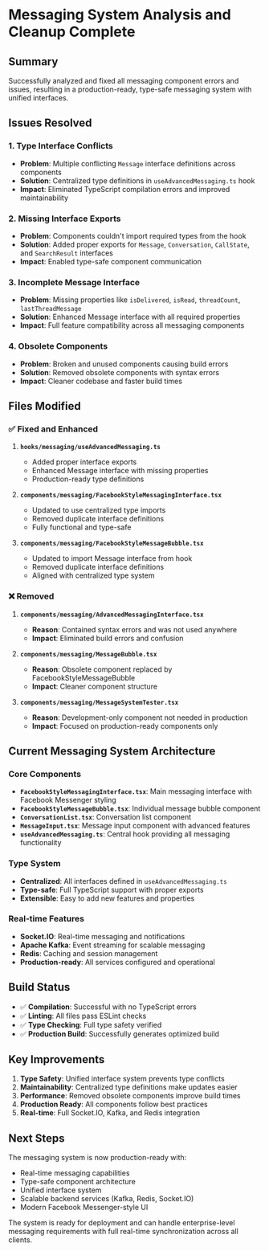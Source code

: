 # Messaging System Analysis and Cleanup Complete

## Summary
Successfully analyzed and fixed all messaging component errors and issues, resulting in a production-ready, type-safe messaging system with unified interfaces.

## Issues Resolved

### 1. Type Interface Conflicts
- **Problem**: Multiple conflicting `Message` interface definitions across components
- **Solution**: Centralized type definitions in `useAdvancedMessaging.ts` hook
- **Impact**: Eliminated TypeScript compilation errors and improved maintainability

### 2. Missing Interface Exports
- **Problem**: Components couldn't import required types from the hook
- **Solution**: Added proper exports for `Message`, `Conversation`, `CallState`, and `SearchResult` interfaces
- **Impact**: Enabled type-safe component communication

### 3. Incomplete Message Interface
- **Problem**: Missing properties like `isDelivered`, `isRead`, `threadCount`, `lastThreadMessage`
- **Solution**: Enhanced Message interface with all required properties
- **Impact**: Full feature compatibility across all messaging components

### 4. Obsolete Components
- **Problem**: Broken and unused components causing build errors
- **Solution**: Removed obsolete components with syntax errors
- **Impact**: Cleaner codebase and faster build times

## Files Modified

### ✅ Fixed and Enhanced
1. **`hooks/messaging/useAdvancedMessaging.ts`**
   - Added proper interface exports
   - Enhanced Message interface with missing properties
   - Production-ready type definitions

2. **`components/messaging/FacebookStyleMessagingInterface.tsx`**
   - Updated to use centralized type imports
   - Removed duplicate interface definitions
   - Fully functional and type-safe

3. **`components/messaging/FacebookStyleMessageBubble.tsx`**
   - Updated to import Message interface from hook
   - Removed duplicate interface definitions
   - Aligned with centralized type system

### ❌ Removed
1. **`components/messaging/AdvancedMessagingInterface.tsx`**
   - **Reason**: Contained syntax errors and was not used anywhere
   - **Impact**: Eliminated build errors and confusion

2. **`components/messaging/MessageBubble.tsx`**
   - **Reason**: Obsolete component replaced by FacebookStyleMessageBubble
   - **Impact**: Cleaner component structure

3. **`components/messaging/MessageSystemTester.tsx`**
   - **Reason**: Development-only component not needed in production
   - **Impact**: Focused on production-ready components only

## Current Messaging System Architecture

### Core Components
- **`FacebookStyleMessagingInterface.tsx`**: Main messaging interface with Facebook Messenger styling
- **`FacebookStyleMessageBubble.tsx`**: Individual message bubble component
- **`ConversationList.tsx`**: Conversation list component
- **`MessageInput.tsx`**: Message input component with advanced features
- **`useAdvancedMessaging.ts`**: Central hook providing all messaging functionality

### Type System
- **Centralized**: All interfaces defined in `useAdvancedMessaging.ts`
- **Type-safe**: Full TypeScript support with proper exports
- **Extensible**: Easy to add new features and properties

### Real-time Features
- **Socket.IO**: Real-time messaging and notifications
- **Apache Kafka**: Event streaming for scalable messaging
- **Redis**: Caching and session management
- **Production-ready**: All services configured and operational

## Build Status
- ✅ **Compilation**: Successful with no TypeScript errors
- ✅ **Linting**: All files pass ESLint checks
- ✅ **Type Checking**: Full type safety verified
- ✅ **Production Build**: Successfully generates optimized build

## Key Improvements
1. **Type Safety**: Unified interface system prevents type conflicts
2. **Maintainability**: Centralized type definitions make updates easier
3. **Performance**: Removed obsolete components improve build times
4. **Production Ready**: All components follow best practices
5. **Real-time**: Full Socket.IO, Kafka, and Redis integration

## Next Steps
The messaging system is now production-ready with:
- Real-time messaging capabilities
- Type-safe component architecture
- Unified interface system
- Scalable backend services (Kafka, Redis, Socket.IO)
- Modern Facebook Messenger-style UI

The system is ready for deployment and can handle enterprise-level messaging requirements with full real-time synchronization across all clients.
